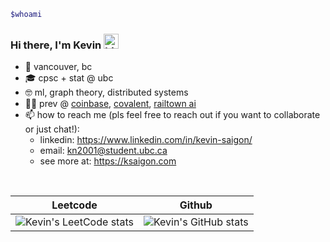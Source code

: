 ```bash
$whoami
```

### Hi there, I'm Kevin <img src="https://user-images.githubusercontent.com/1303154/88677602-1635ba80-d120-11ea-84d8-d263ba5fc3c0.gif" width="24px" alt="hi">

- 📍 vancouver, bc 
- 🎓 cpsc + stat @ ubc 
- 🤓 ml, graph theory, distributed systems
- 👨‍💻 prev @ [coinbase](https://www.coinbase.com), [covalent](https://www.covalenthq.com), [railtown ai](https://www.railtown.ai)
- 📫 how to reach me (pls feel free to reach out if you want to collaborate or just chat!): 
    - linkedin: https://www.linkedin.com/in/kevin-saigon/
    - email: kn2001@student.ubc.ca
    - see more at: https://ksaigon.com

</br>

| Leetcode  | Github  | 
| - | - |
| ![Kevin's LeetCode stats](https://leetcode-badge-sage.vercel.app/badge/ksaigon?theme=dark) | ![Kevin's GitHub stats](https://github-readme-stats.vercel.app/api?username=ksaigon&show_icons=true&theme=transparent&hide_border=true&hide_rank=true)


<!--
**KevinSaigon/kevinsaigon** is a ✨ _special_ ✨ repository because its `README.md` (this file) appears on your GitHub profile.

Here are some ideas to get you started:

- 🔭 I’m currently working on ...
- 🌱 I’m currently learning ...
- 👯 I’m looking to collaborate on ...
- 🤔 I’m looking for help with ...
- 💬 Ask me about ...
- 📫 How to reach me: ...
- 😄 Pronouns: ...
- ⚡ Fun fact: ...

![LeetCode Stats](https://leetcard.jacoblin.cool/KevinSaigon2001?theme=dark&font=Source%20Serif%20Pro&ext=heatmap)


| Leetcode  | Github  | Top Languages
| - | - | - |
| ![Kevin's LeetCode stats](https://leetcode-badge-sage.vercel.app/badge/kevinsaigon2001?theme=dark) | ![Kevin's GitHub stats](https://github-readme-stats.vercel.app/api?username=kevinsaigon&show_icons=true&theme=transparent&hide_border=true&hide_rank=true) | ![Top Langs](https://github-readme-stats.vercel.app/api/top-langs/?username=kevinsaigon&theme=transparent&hide_border=true&layout=compact) |


- see more at: https://kevinsaigon.com

-->
